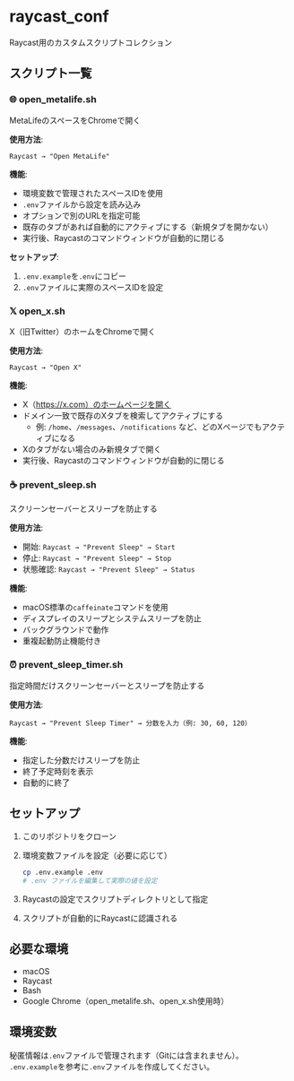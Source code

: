 # raycast_conf

Raycast用のカスタムスクリプトコレクション

## スクリプト一覧

### 🌐 open_metalife.sh

MetaLifeのスペースをChromeで開く

**使用方法**:

```text
Raycast → "Open MetaLife"
```

**機能**:

- 環境変数で管理されたスペースIDを使用
- `.env`ファイルから設定を読み込み
- オプションで別のURLを指定可能
- 既存のタブがあれば自動的にアクティブにする（新規タブを開かない）
- 実行後、Raycastのコマンドウィンドウが自動的に閉じる

**セットアップ**:

1. `.env.example`を`.env`にコピー
2. `.env`ファイルに実際のスペースIDを設定

### 𝕏 open_x.sh

X（旧Twitter）のホームをChromeで開く

**使用方法**:

```text
Raycast → "Open X"
```

**機能**:

- X（https://x.com）のホームページを開く
- ドメイン一致で既存のXタブを検索してアクティブにする
  - 例: `/home`、`/messages`、`/notifications` など、どのXページでもアクティブになる
- Xのタブがない場合のみ新規タブで開く
- 実行後、Raycastのコマンドウィンドウが自動的に閉じる

### ☕ prevent_sleep.sh

スクリーンセーバーとスリープを防止する

**使用方法**:

- 開始: `Raycast → "Prevent Sleep" → Start`
- 停止: `Raycast → "Prevent Sleep" → Stop`
- 状態確認: `Raycast → "Prevent Sleep" → Status`

**機能**:

- macOS標準の`caffeinate`コマンドを使用
- ディスプレイのスリープとシステムスリープを防止
- バックグラウンドで動作
- 重複起動防止機能付き

### ⏰ prevent_sleep_timer.sh

指定時間だけスクリーンセーバーとスリープを防止する

**使用方法**:

```text
Raycast → "Prevent Sleep Timer" → 分数を入力（例: 30, 60, 120）
```

**機能**:

- 指定した分数だけスリープを防止
- 終了予定時刻を表示
- 自動的に終了

## セットアップ

1. このリポジトリをクローン
2. 環境変数ファイルを設定（必要に応じて）

   ```bash
   cp .env.example .env
   # .env ファイルを編集して実際の値を設定
   ```

3. Raycastの設定でスクリプトディレクトリとして指定
4. スクリプトが自動的にRaycastに認識される

## 必要な環境

- macOS
- Raycast
- Bash
- Google Chrome（open_metalife.sh、open_x.sh使用時）

## 環境変数

秘匿情報は`.env`ファイルで管理されます（Gitには含まれません）。
`.env.example`を参考に`.env`ファイルを作成してください。
